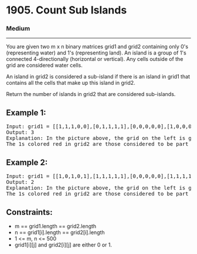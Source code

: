 # 1905. Count Sub Islands

### Medium

---

You are given two m x n binary matrices grid1 and grid2 containing only 0's (representing water) and 1's (representing land). An island is a group of 1's connected 4-directionally (horizontal or vertical). Any cells outside of the grid are considered water cells.

An island in grid2 is considered a sub-island if there is an island in grid1 that contains all the cells that make up this island in grid2.

Return the number of islands in grid2 that are considered sub-islands.

## Example 1:

<pre>
Input: grid1 = [[1,1,1,0,0],[0,1,1,1,1],[0,0,0,0,0],[1,0,0,0,0],[1,1,0,1,1]], grid2 = [[1,1,1,0,0],[0,0,1,1,1],[0,1,0,0,0],[1,0,1,1,0],[0,1,0,1,0]]
Output: 3
Explanation: In the picture above, the grid on the left is grid1 and the grid on the right is grid2.
The 1s colored red in grid2 are those considered to be part of a sub-island. There are three sub-islands.
</pre>

## Example 2:

<pre>
Input: grid1 = [[1,0,1,0,1],[1,1,1,1,1],[0,0,0,0,0],[1,1,1,1,1],[1,0,1,0,1]], grid2 = [[0,0,0,0,0],[1,1,1,1,1],[0,1,0,1,0],[0,1,0,1,0],[1,0,0,0,1]]
Output: 2 
Explanation: In the picture above, the grid on the left is grid1 and the grid on the right is grid2.
The 1s colored red in grid2 are those considered to be part of a sub-island. There are two sub-islands.
</pre>

## Constraints:

- m == grid1.length == grid2.length
- n == grid1[i].length == grid2[i].length
- 1 <= m, n <= 500
- grid1[i][j] and grid2[i][j] are either 0 or 1.
